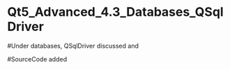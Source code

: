 # Qt5_Advanced_4.3_Databases_QSqlDriver

#Under databases, QSqlDriver discussed and

#SourceCode added 
